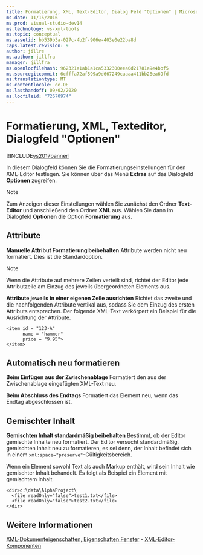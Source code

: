 ```yaml
---
title: Formatierung, XML, Text-Editor, Dialog Feld "Optionen" | Microsoft-Dokumentation
ms.date: 11/15/2016
ms.prod: visual-studio-dev14
ms.technology: vs-xml-tools
ms.topic: conceptual
ms.assetid: bb539b3a-027c-4b2f-906e-403e0e22ba8d
caps.latest.revision: 9
author: jillre
ms.author: jillfra
manager: jillfra
ms.openlocfilehash: 962321a1ab1a1ca5332300eea0d21781a9e4bbf5
ms.sourcegitcommit: 6cfffa72af599a9d667249caaaa411bb28ea69fd
ms.translationtype: MT
ms.contentlocale: de-DE
ms.lasthandoff: 09/02/2020
ms.locfileid: "72670974"
---
```

# <a name="formatting-xml-text-editor-options-dialog-box"></a>Formatierung, XML, Texteditor, Dialogfeld "Optionen"
[!INCLUDE[vs2017banner](../includes/vs2017banner.md)]

In diesem Dialogfeld können Sie die Formatierungseinstellungen für den XML-Editor festlegen. Sie können über das Menü **Extras** auf das Dialogfeld **Optionen** zugreifen.

> [!NOTE]
> Zum Anzeigen dieser Einstellungen wählen Sie zunächst den Ordner **Text-Editor** und anschließend den Ordner **XML** aus. Wählen Sie dann im Dialogfeld **Optionen** die Option **Formatierung** aus.

## <a name="attributes"></a>Attribute
 **Manuelle Attribut Formatierung beibehalten** Attribute werden nicht neu formatiert. Dies ist die Standardoption.

> [!NOTE]
> Wenn die Attribute auf mehrere Zeilen verteilt sind, richtet der Editor jede Attributzeile am Einzug des jeweils übergeordneten Elements aus.

 **Attribute jeweils in einer eigenen Zeile ausrichten** Richtet das zweite und die nachfolgenden Attribute vertikal aus, sodass Sie dem Einzug des ersten Attributs entsprechen. Der folgende XML-Text verkörpert ein Beispiel für die Ausrichtung der Attribute.

```
<item id = "123-A"
      name = "hammer"
      price = "9.95">
</item>
```

## <a name="auto-reformat"></a>Automatisch neu formatieren
 **Beim Einfügen aus der Zwischenablage** Formatiert den aus der Zwischenablage eingefügten XML-Text neu.

 **Beim Abschluss des Endtags** Formatiert das Element neu, wenn das Endtag abgeschlossen ist.

## <a name="mixed-content"></a>Gemischter Inhalt
 **Gemischten Inhalt standardmäßig beibehalten** Bestimmt, ob der Editor gemischte Inhalte neu formatiert. Der Editor versucht standardmäßig, gemischten Inhalt neu zu formatieren, es sei denn, der Inhalt befindet sich in einem `xml:space="preserve"`-Gültigkeitsbereich.

 Wenn ein Element sowohl Text als auch Markup enthält, wird sein Inhalt wie gemischter Inhalt behandelt. Es folgt als Beispiel ein Element mit gemischtem Inhalt.

```
<dir>c:\data\AlphaProject\
  <file readOnly="false">test1.txt</file>
  <file readOnly="false">test2.txt</file>
</dir>
```

## <a name="see-also"></a>Weitere Informationen
 [XML-Dokumenteigenschaften, Eigenschaften Fenster](../xml-tools/xml-document-properties-properties-window.md) - [XML-Editor-Komponenten](../xml-tools/xml-editor-components.md)

